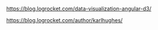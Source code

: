 https://blog.logrocket.com/data-visualization-angular-d3/

https://blog.logrocket.com/author/karlhughes/